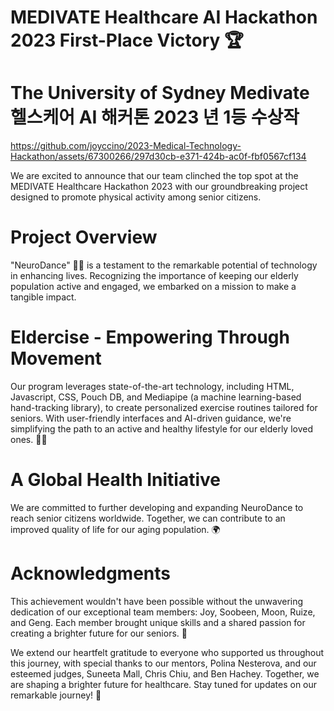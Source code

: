 # MEDIVATE Healthcare AI Hackathon 2023 First-Place Victory 🏆
# The University of Sydney Medivate 헬스케어 AI 해커톤 2023 년 1등 수상작

https://github.com/joyccino/2023-Medical-Technology-Hackathon/assets/67300266/297d30cb-e371-424b-ac0f-fbf0567cf134

We are excited to announce that our team clinched the top spot at the MEDIVATE Healthcare Hackathon 2023 with our groundbreaking project designed to promote physical activity among senior citizens.

# Project Overview

"NeuroDance" 🕺💃 is a testament to the remarkable potential of technology in enhancing lives. Recognizing the importance of keeping our elderly population active and engaged, we embarked on a mission to make a tangible impact.

# Eldercise - Empowering Through Movement

Our program leverages state-of-the-art technology, including HTML, Javascript, CSS, Pouch DB, and Mediapipe (a machine learning-based hand-tracking library), to create personalized exercise routines tailored for seniors. With user-friendly interfaces and AI-driven guidance, we're simplifying the path to an active and healthy lifestyle for our elderly loved ones. 🏋️‍♀️

# A Global Health Initiative

We are committed to further developing and expanding NeuroDance to reach senior citizens worldwide. Together, we can contribute to an improved quality of life for our aging population. 🌍

# Acknowledgments

This achievement wouldn't have been possible without the unwavering dedication of our exceptional team members: Joy, Soobeen, Moon, Ruize, and Geng. Each member brought unique skills and a shared passion for creating a brighter future for our seniors. 🙌

We extend our heartfelt gratitude to everyone who supported us throughout this journey, with special thanks to our mentors, Polina Nesterova, and our esteemed judges, Suneeta Mall, Chris Chiu, and Ben Hachey. Together, we are shaping a brighter future for healthcare. Stay tuned for updates on our remarkable journey! 🌟
